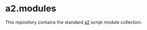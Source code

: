 # a2.modules

This repository contains the standard [a2](https://github.com/ewerybody/a2) script module collection.
